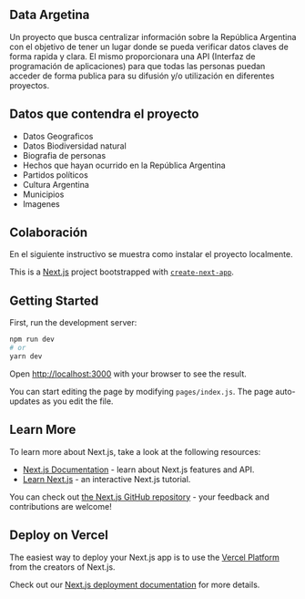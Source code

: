 ## Data Argetina

Un proyecto que busca centralizar información sobre la República Argentina con el objetivo de tener un lugar donde se pueda verificar datos claves de forma rapida y clara. El mismo proporcionara una API (Interfaz de programación de aplicaciones) para que todas las personas puedan acceder de forma publica para su difusión y/o utilización en diferentes proyectos.

## Datos que contendra el proyecto
- Datos Geograficos
- Datos Biodiversidad natural
- Biografia de personas 
- Hechos que hayan ocurrido en la República Argentina
- Partidos políticos
- Cultura Argentina
- Municipios
- Imagenes 

## Colaboración

En el siguiente instructivo se muestra como instalar el proyecto localmente.

This is a [Next.js](https://nextjs.org/) project bootstrapped with [`create-next-app`](https://github.com/vercel/next.js/tree/canary/packages/create-next-app).

## Getting Started

First, run the development server:

```bash
npm run dev
# or
yarn dev
```

Open [http://localhost:3000](http://localhost:3000) with your browser to see the result.

You can start editing the page by modifying `pages/index.js`. The page auto-updates as you edit the file.

## Learn More

To learn more about Next.js, take a look at the following resources:

- [Next.js Documentation](https://nextjs.org/docs) - learn about Next.js features and API.
- [Learn Next.js](https://nextjs.org/learn) - an interactive Next.js tutorial.

You can check out [the Next.js GitHub repository](https://github.com/vercel/next.js/) - your feedback and contributions are welcome!

## Deploy on Vercel

The easiest way to deploy your Next.js app is to use the [Vercel Platform](https://vercel.com/import?utm_medium=default-template&filter=next.js&utm_source=create-next-app&utm_campaign=create-next-app-readme) from the creators of Next.js.

Check out our [Next.js deployment documentation](https://nextjs.org/docs/deployment) for more details.

